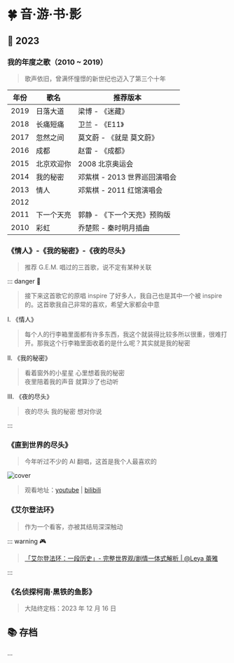 # 🍀 音·游·书·影

## 🐇 2023

### 我的年度之歌（2010 ~ 2019）

> 歌声依旧，曾满怀憧憬的新世纪也迈入了第三个十年

| 年份 | 歌名       | 推荐版本                     |
| ---- | ---------- | ---------------------------- |
| 2019 | 日落大道   | 梁博 - 《迷藏》              |
| 2018 | 长痛短痛   | 卫兰 - 《E11》               |
| 2017 | 忽然之间   | 莫文蔚 - 《就是 莫文蔚》     |
| 2016 | 成都       | 赵雷 - 《成都》              |
| 2015 | 北京欢迎你 | 2008 北京奥运会              |
| 2014 | 我的秘密   | 邓紫棋 - 2013 世界巡回演唱会 |
| 2013 | 情人       | 邓紫棋 - 2011 红馆演唱会     |
| 2012 |            |                              |
| 2011 | 下一个天亮 | 郭静 - 《下一个天亮》预购版  |
| 2010 | 彩虹       | 乔楚熙 - 秦时明月插曲        |

### 《情人》-《我的秘密》-《夜的尽头》

> 推荐 G.E.M. 唱过的三首歌，说不定有某种关联

::: danger 🎵

> 接下来这首歌它的原唱 inspire 了好多人，我自己也是其中一个被 inspire 的。这首歌我自己非常的喜欢，希望大家都会中意

I. 《情人》

> 每个人的行李箱里面都有许多东西，我这个就装得比较多所以很重，很难打开。那我这个行李箱里面收着的是什么呢？其实就是我的秘密

II. 《我的秘密》

> 看着窗外的小星星 心里想着我的秘密  
> 夜里陪着我的声音 就算沙了也动听

III. 《夜的尽头》

> 夜的尽头 我的秘密 想对你说

:::

### 《直到世界的尽头》

> 今年听过不少的 AI 翻唱，这首是我个人最喜欢的

![cover](https://s1.imagehub.cc/images/2023/12/12/c14a8c2247af801c0b6f6b4005850fc0.webp)

> 观看地址：[youtube](https://youtu.be/uCNAvgjaKQw?list=RDuCNAvgjaKQw) | [bilibili](https://www.bilibili.com/video/BV1CG411i7MV/)

### 《艾尔登法环》

> 作为一个看客，亦被其结局深深触动

::: warning 🎮

> [「艾尔登法环：一段历史」- 完整世界观/剧情一体式解析 | @Leya 蕾雅](https://youtu.be/mAUtr-JTIzo)

:::

### 《名侦探柯南·黑铁的鱼影》

> 大陆终定档：2023 年 12 月 16 日

## 📚 存档

...

